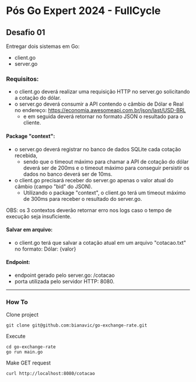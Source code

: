 # Pós Go Expert 2024 - FullCycle

## Desafio 01 
Entregar dois sistemas em Go:
- client.go
- server.go

### Requisitos:
- o client.go deverá realizar uma requisição HTTP no server.go solicitando a cotação do dólar.
- o server.go deverá consumir a API contendo o câmbio de Dólar e Real no endereço: https://economia.awesomeapi.com.br/json/last/USD-BRL
    - e em seguida deverá retornar no formato JSON o resultado para o cliente.

#### Package "context":
- o server.go deverá registrar no banco de dados SQLite cada cotação recebida,
    - sendo que o timeout máximo para chamar a API de cotação do dólar deverá ser de 200ms e o timeout máximo para conseguir persistir os dados no banco deverá ser de 10ms.
- o client.go precisará receber do server.go apenas o valor atual do câmbio (campo "bid" do JSON).
    - Utilizando o package "context", o client.go terá um timeout máximo de 300ms para receber o resultado do server.go.

OBS: os 3 contextos deverão retornar erro nos logs caso o tempo de execução seja insuficiente.

#### Salvar em arquivo:
- o client.go terá que salvar a cotação atual em um arquivo "cotacao.txt" no formato: Dólar: {valor}

#### Endpoint:
- endpoint gerado pelo server.go: /cotacao
- porta utilizada pelo servidor HTTP: 8080.

----

### How To

Clone project
```shell
git clone git@github.com:bianavic/go-exchange-rate.git
```

Execute
```shell
cd go-exchange-rate
go run main.go
```

Make GET request
```shell
curl http://localhost:8080/cotacao
```
